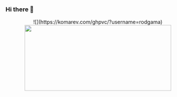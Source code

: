 ### Hi there 👋


<div align="center">
  ![](https://komarev.com/ghpvc/?username=rodgama)
  </br>
  <div align="center">
    <img height="180em" width="400em" src="https://github-readme-stats.vercel.app/api/top-langs/?username=rodgama&layout=compact&langs_count=7&theme=panda"/>
    </div>
</div>
</br>
<!--
**RodGama/rodgama** is a ✨ _special_ ✨ repository because its `README.md` (this file) appears on your GitHub profile.

Here are some ideas to get you started:

- 🔭 I’m currently working on ...
- 🌱 I’m currently learning ...
- 👯 I’m looking to collaborate on ...
- 🤔 I’m looking for help with ...
- 💬 Ask me about ...
- 📫 How to reach me: ...
- 😄 Pronouns: ...
- ⚡ Fun fact: ...
-->
